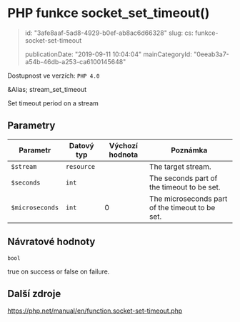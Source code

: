PHP funkce socket_set_timeout()
===============================

> id: "3afe8aaf-5ad8-4929-b0ef-ab8ac6d66328"
> slug:
> 	cs: funkce-socket-set-timeout
> 
> publicationDate: "2019-09-11 10:04:04"
> mainCategoryId: "0eeab3a7-a54b-46db-a253-ca6100145648"

Dostupnost ve verzích: `PHP 4.0`

&Alias; <function>stream_set_timeout</function>
<p>Set timeout period on a stream


Parametry
--------------

| Parametr | Datový typ | Výchozí hodnota | Poznámka |
|-----|-----|-----|-----|
| `$stream` | `resource` |  | The target stream. |
| `$seconds` | `int` |  | The seconds part of the timeout to be set. |
| `$microseconds` | `int` | 0 | The microseconds part of the timeout to be set. |


Návratové hodnoty
----------------

`bool`

true on success or false on failure.

Další zdroje
------------

https://php.net/manual/en/function.socket-set-timeout.php
